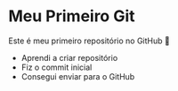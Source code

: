 # Meu Primeiro Git

Este é meu primeiro repositório no GitHub 🚀

- Aprendi a criar repositório
- Fiz o commit inicial
- Consegui enviar para o GitHub


